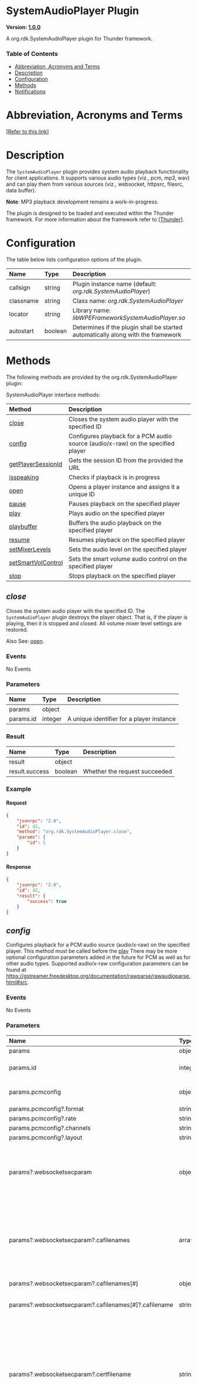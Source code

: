 <!-- Generated automatically, DO NOT EDIT! -->
<a name="SystemAudioPlayer_Plugin"></a>
# SystemAudioPlayer Plugin

**Version: [1.0.0]()**

A org.rdk.SystemAudioPlayer plugin for Thunder framework.

### Table of Contents

- [Abbreviation, Acronyms and Terms](#Abbreviation,_Acronyms_and_Terms)
- [Description](#Description)
- [Configuration](#Configuration)
- [Methods](#Methods)
- [Notifications](#Notifications)

<a name="Abbreviation,_Acronyms_and_Terms"></a>
# Abbreviation, Acronyms and Terms

[[Refer to this link](overview/aat.md)]

<a name="Description"></a>
# Description

The `SystemAudioPlayer` plugin provides system audio playback functionality for client applications. It supports various audio types (viz., pcm, mp3, wav) and can play them from various sources (viz., websocket, httpsrc, filesrc, data buffer).  

**Note**: MP3 playback development remains a work-in-progress.

The plugin is designed to be loaded and executed within the Thunder framework. For more information about the framework refer to [[Thunder](#Thunder)].

<a name="Configuration"></a>
# Configuration

The table below lists configuration options of the plugin.

| Name | Type | Description |
| :-------- | :-------- | :-------- |
| callsign | string | Plugin instance name (default: *org.rdk.SystemAudioPlayer*) |
| classname | string | Class name: *org.rdk.SystemAudioPlayer* |
| locator | string | Library name: *libWPEFrameworkSystemAudioPlayer.so* |
| autostart | boolean | Determines if the plugin shall be started automatically along with the framework |

<a name="Methods"></a>
# Methods

The following methods are provided by the org.rdk.SystemAudioPlayer plugin:

SystemAudioPlayer interface methods:

| Method | Description |
| :-------- | :-------- |
| [close](#close) | Closes the system audio player with the specified ID |
| [config](#config) | Configures playback for a PCM audio source (audio/x-raw) on the specified player |
| [getPlayerSessionId](#getPlayerSessionId) | Gets the session ID from the provided the URL |
| [isspeaking](#isspeaking) | Checks if playback is in progress |
| [open](#open) | Opens a player instance and assigns it a unique ID |
| [pause](#pause) | Pauses playback on the specified player |
| [play](#play) | Plays audio on the specified player |
| [playbuffer](#playbuffer) | Buffers the audio playback on the specified player |
| [resume](#resume) | Resumes playback on the specified player |
| [setMixerLevels](#setMixerLevels) | Sets the audio level on the specified player |
| [setSmartVolControl](#setSmartVolControl) | Sets the smart volume audio control on the specified player |
| [stop](#stop) | Stops playback on the specified player |


<a name="close"></a>
## *close*

Closes the system audio player with the specified ID. The `SystemAudioPlayer` plugin destroys the player object. That is, if the player is playing, then it is stopped and closed. All volume mixer level settings are restored. 

 Also See: [open](#open).

### Events

No Events

### Parameters

| Name | Type | Description |
| :-------- | :-------- | :-------- |
| params | object |  |
| params.id | integer | A unique identifier for a player instance |

### Result

| Name | Type | Description |
| :-------- | :-------- | :-------- |
| result | object |  |
| result.success | boolean | Whether the request succeeded |

### Example

#### Request

```json
{
    "jsonrpc": "2.0",
    "id": 42,
    "method": "org.rdk.SystemAudioPlayer.close",
    "params": {
        "id": 1
    }
}
```

#### Response

```json
{
    "jsonrpc": "2.0",
    "id": 42,
    "result": {
        "success": true
    }
}
```

<a name="config"></a>
## *config*

Configures playback for a PCM audio source (audio/x-raw) on the specified player. This method must be called before the [play](#play)  There may be more optional configuration parameters added in the future for PCM as well as for other audio types. Supported audio/x-raw configuration parameters can be found at https://gstreamer.freedesktop.org/documentation/rawparse/rawaudioparse.html#src.

### Events

No Events

### Parameters

| Name | Type | Description |
| :-------- | :-------- | :-------- |
| params | object |  |
| params.id | integer | A unique identifier for a player instance |
| params.pcmconfig | object | PCM configuration properties |
| params.pcmconfig?.format | string | <sup>*(optional)*</sup>  |
| params.pcmconfig?.rate | string | <sup>*(optional)*</sup>  |
| params.pcmconfig?.channels | string | <sup>*(optional)*</sup>  |
| params.pcmconfig?.layout | string | <sup>*(optional)*</sup>  |
| params?.websocketsecparam | object | <sup>*(optional)*</sup> Parameters that are needed to establish a secured websocket connection |
| params?.websocketsecparam?.cafilenames | array | <sup>*(optional)*</sup> A list of Certificate Authorities file names. If empty, code will try to load CAs from default system path for wss connection |
| params?.websocketsecparam?.cafilenames[#] | object | <sup>*(optional)*</sup>  |
| params?.websocketsecparam?.cafilenames[#]?.cafilename | string | <sup>*(optional)*</sup> A certificate file name in pem format |
| params?.websocketsecparam?.certfilename | string | <sup>*(optional)*</sup> Full file name of cert file in pem format. If a file name is not provided, then the other end of the communication needs to be configured to not validate a client certificate |
| params?.websocketsecparam?.keyfilename | string | <sup>*(optional)*</sup> Full file name of key file in pem format. A key file name must be provided if the certificate file name is provided |

### Result

| Name | Type | Description |
| :-------- | :-------- | :-------- |
| result | object |  |
| result.success | boolean | Whether the request succeeded |

### Example

#### Request

```json
{
    "jsonrpc": "2.0",
    "id": 42,
    "method": "org.rdk.SystemAudioPlayer.config",
    "params": {
        "id": 1,
        "pcmconfig": {
            "format": "S16LE",
            "rate": "22050",
            "channels": "1",
            "layout": "interleaved"
        },
        "websocketsecparam": {
            "cafilenames": [
                {
                    "cafilename": "/etc/ssl/certs/Xfinity_Subscriber_ECC_Root.pem"
                }
            ],
            "certfilename": "...",
            "keyfilename": "..."
        }
    }
}
```

#### Response

```json
{
    "jsonrpc": "2.0",
    "id": 42,
    "result": {
        "success": true
    }
}
```

<a name="getPlayerSessionId"></a>
## *getPlayerSessionId*

Gets the session ID from the provided the URL. The session is the ID returned in open cal.

### Events

No Events

### Parameters

| Name | Type | Description |
| :-------- | :-------- | :-------- |
| params | object |  |
| params.url | string | The URL for returning the session ID |

### Result

| Name | Type | Description |
| :-------- | :-------- | :-------- |
| result | object |  |
| result.sessionId | integer | A unique identifier for a player instance |
| result.success | boolean | Whether the request succeeded |

### Example

#### Request

```json
{
    "jsonrpc": "2.0",
    "id": 42,
    "method": "org.rdk.SystemAudioPlayer.getPlayerSessionId",
    "params": {
        "url": "http://localhost:50050/nuanceEve/tts?voice=ava&language=en-US&rate=50&text=SETTINGS"
    }
}
```

#### Response

```json
{
    "jsonrpc": "2.0",
    "id": 42,
    "result": {
        "sessionId": 1,
        "success": true
    }
}
```

<a name="isspeaking"></a>
## *isspeaking*

Checks if playback is in progress.

### Events

No Events

### Parameters

| Name | Type | Description |
| :-------- | :-------- | :-------- |
| params | object |  |
| params.id | integer | A unique identifier for a player instance |

### Result

| Name | Type | Description |
| :-------- | :-------- | :-------- |
| result | object |  |
| result.success | boolean | Whether the request succeeded |

### Example

#### Request

```json
{
    "jsonrpc": "2.0",
    "id": 42,
    "method": "org.rdk.SystemAudioPlayer.isspeaking",
    "params": {
        "id": 1
    }
}
```

#### Response

```json
{
    "jsonrpc": "2.0",
    "id": 42,
    "result": {
        "success": true
    }
}
```

<a name="open"></a>
## *open*

Opens a player instance and assigns it a unique ID. The player ID is used to reference the player when calling other methods.  

**Note**: The `SystemAudioPlayer` plugin can have a maximum of 1 system and 1 application play mode player at a time.  

Also See: [close](#close).

### Events

No Events

### Parameters

| Name | Type | Description |
| :-------- | :-------- | :-------- |
| params | object |  |
| params.audiotype | string | The audio type. If the audio type is `pcm`, then the application is expected to also provide the format using the `playmode` parameter. The `playmode` parameter is ignored for the other audio types. (must be one of the following: *pcm*, *mp3*, *wav*) |
| params.sourcetype | string | The source type (must be one of the following: *data*, *httpsrc*, *filesrc*, *websocket*) |
| params.playmode | string | The play mode. The play mode is only set if the `audiotype` parameter is set to `pcm`. (must be one of the following: *system*, *app*) |

### Result

| Name | Type | Description |
| :-------- | :-------- | :-------- |
| result | object |  |
| result.id | integer | A unique identifier for a player instance |
| result.success | boolean | Whether the request succeeded |

### Example

#### Request

```json
{
    "jsonrpc": "2.0",
    "id": 42,
    "method": "org.rdk.SystemAudioPlayer.open",
    "params": {
        "audiotype": "pcm",
        "sourcetype": "websocket",
        "playmode": "system"
    }
}
```

#### Response

```json
{
    "jsonrpc": "2.0",
    "id": 42,
    "result": {
        "id": 1,
        "success": true
    }
}
```

<a name="pause"></a>
## *pause*

Pauses playback on the specified player. Pause is only supported for HTTP and file source types.

### Events

| Event | Description |
| :-------- | :-------- |
| [onsapevents](#onsapevents) | Triggered if the playback paused on the specified player. |
### Parameters

| Name | Type | Description |
| :-------- | :-------- | :-------- |
| params | object |  |
| params.id | integer | A unique identifier for a player instance |

### Result

| Name | Type | Description |
| :-------- | :-------- | :-------- |
| result | object |  |
| result.success | boolean | Whether the request succeeded |

### Example

#### Request

```json
{
    "jsonrpc": "2.0",
    "id": 42,
    "method": "org.rdk.SystemAudioPlayer.pause",
    "params": {
        "id": 1
    }
}
```

#### Response

```json
{
    "jsonrpc": "2.0",
    "id": 42,
    "result": {
        "success": true
    }
}
```

<a name="play"></a>
## *play*

Plays audio on the specified player.  

**Note**: If a player is using one play mode and another player tries to play audio using the same play mode, then an error returns indicating that the hardware resource has already been acquired by the session and includes the player ID.

### Events

| Event | Description |
| :-------- | :-------- |
| [onsapevents](#onsapevents) | Triggered if the playback is started to play or finished normally on the specified player. |
### Parameters

| Name | Type | Description |
| :-------- | :-------- | :-------- |
| params | object |  |
| params.id | integer | A unique identifier for a player instance |
| params.url | string | The source URL. If no port number is provided for a web socket source, then the player uses `40001` as the default port  |

### Result

| Name | Type | Description |
| :-------- | :-------- | :-------- |
| result | object |  |
| result.success | boolean | Whether the request succeeded |

### Example

#### Request

```json
{
    "jsonrpc": "2.0",
    "id": 42,
    "method": "org.rdk.SystemAudioPlayer.play",
    "params": {
        "id": 1,
        "url": "http://localhost:50050/nuanceEve/tts?voice=ava&language=en-US&rate=50&text=SETTINGS"
    }
}
```

#### Response

```json
{
    "jsonrpc": "2.0",
    "id": 42,
    "result": {
        "success": true
    }
}
```

<a name="playbuffer"></a>
## *playbuffer*

Buffers the audio playback on the specified player.

### Events

| Event | Description |
| :-------- | :-------- |
| [onsapevents](#onsapevents) | Triggered if the buffer needs more data to play. |
### Parameters

| Name | Type | Description |
| :-------- | :-------- | :-------- |
| params | object |  |
| params.id | integer | A unique identifier for a player instance |
| params.data | string | Size of the buffer |

### Result

| Name | Type | Description |
| :-------- | :-------- | :-------- |
| result | object |  |
| result.success | boolean | Whether the request succeeded |

### Example

#### Request

```json
{
    "jsonrpc": "2.0",
    "id": 42,
    "method": "org.rdk.SystemAudioPlayer.playbuffer",
    "params": {
        "id": 1,
        "data": "180"
    }
}
```

#### Response

```json
{
    "jsonrpc": "2.0",
    "id": 42,
    "result": {
        "success": true
    }
}
```

<a name="resume"></a>
## *resume*

Resumes playback on the specified player. Resume is only supported for HTTP and file source types.

### Events

| Event | Description |
| :-------- | :-------- |
| [onsapevents](#onsapevents) | Triggered if the playback resumed on the specified player. |
### Parameters

| Name | Type | Description |
| :-------- | :-------- | :-------- |
| params | object |  |
| params.id | integer | A unique identifier for a player instance |

### Result

| Name | Type | Description |
| :-------- | :-------- | :-------- |
| result | object |  |
| result.success | boolean | Whether the request succeeded |

### Example

#### Request

```json
{
    "jsonrpc": "2.0",
    "id": 42,
    "method": "org.rdk.SystemAudioPlayer.resume",
    "params": {
        "id": 1
    }
}
```

#### Response

```json
{
    "jsonrpc": "2.0",
    "id": 42,
    "result": {
        "success": true
    }
}
```

<a name="setMixerLevels"></a>
## *setMixerLevels*

Sets the audio level on the specified player. The `SystemAudioPlayer` plugin can control the volume of the content being played back as well as the primary program audio; thus, an application can duck down the volume on the primary program audio when system audio is played and then restore it back when the system audio playback is complete.

### Events

No Events

### Parameters

| Name | Type | Description |
| :-------- | :-------- | :-------- |
| params | object |  |
| params.id | integer | A unique identifier for a player instance |
| params.primaryVolume | string | The primary volume. Valid values are `0` to `100` where `0` is the minimum and `100` is the maximum volume. A value of `0` indicates that the user will not hear any audio during playback |
| params.playerVolume | string | The player volume. Valid values are `0` to `100` where `0` is the minimum and `100` is the maximum volume. A value of `0` indicates that the user will not hear any audio during playback |

### Result

| Name | Type | Description |
| :-------- | :-------- | :-------- |
| result | object |  |
| result.success | boolean | Whether the request succeeded |

### Example

#### Request

```json
{
    "jsonrpc": "2.0",
    "id": 42,
    "method": "org.rdk.SystemAudioPlayer.setMixerLevels",
    "params": {
        "id": 1,
        "primaryVolume": "20",
        "playerVolume": "7"
    }
}
```

#### Response

```json
{
    "jsonrpc": "2.0",
    "id": 42,
    "result": {
        "success": true
    }
}
```

<a name="setSmartVolControl"></a>
## *setSmartVolControl*

Sets the smart volume audio control on the specified player. The plugin can control the smart volume of the content being played back as well as the primary program audio; thus, an application can duck down the volume on the primary program audio when system audio is played and then restore it back when the system audio playback is complete.

### Events

No Events

### Parameters

| Name | Type | Description |
| :-------- | :-------- | :-------- |
| params | object |  |
| params.id | integer | A unique identifier for a player instance |
| params.enable | boolean | Enables or disables smart volume control |
| params.playerAudioLevelThreshold | number | The minimum audio level threshold in the player source stream above which smart audio mixing detection is triggered. Range: 0 to 1 (in real number) |
| params.playerDetectTimeMs | integer | The duration that the `playerAudioLevelThreshold` value must be detected before primary audio ducking is started. Range: Above 0 (in milliseconds) |
| params.playerHoldTimeMs | integer | The duration that primary audio ducking is enabled after the 'playerAudioLevelThreshold' value is no longer met and before primary audio ducking is stopped. Range: Above 0 (in milliseconds) |
| params.primaryDuckingPercent | integer | The percentage to duck the primary audio volume. If `setMixerLevels` has been called, then this percentage is scaled to the `params.primVolume` range. Range: 0 to 100 (in percentage)  |

### Result

| Name | Type | Description |
| :-------- | :-------- | :-------- |
| result | object |  |
| result.success | boolean | Whether the request succeeded |

### Example

#### Request

```json
{
    "jsonrpc": "2.0",
    "id": 42,
    "method": "org.rdk.SystemAudioPlayer.setSmartVolControl",
    "params": {
        "id": 1,
        "enable": true,
        "playerAudioLevelThreshold": 0.1,
        "playerDetectTimeMs": 200,
        "playerHoldTimeMs": 1000,
        "primaryDuckingPercent": 1
    }
}
```

#### Response

```json
{
    "jsonrpc": "2.0",
    "id": 42,
    "result": {
        "success": true
    }
}
```

<a name="stop"></a>
## *stop*

Stops playback on the specified player.

### Events

No Events

### Parameters

| Name | Type | Description |
| :-------- | :-------- | :-------- |
| params | object |  |
| params.id | integer | A unique identifier for a player instance |

### Result

| Name | Type | Description |
| :-------- | :-------- | :-------- |
| result | object |  |
| result.success | boolean | Whether the request succeeded |

### Example

#### Request

```json
{
    "jsonrpc": "2.0",
    "id": 42,
    "method": "org.rdk.SystemAudioPlayer.stop",
    "params": {
        "id": 1
    }
}
```

#### Response

```json
{
    "jsonrpc": "2.0",
    "id": 42,
    "result": {
        "success": true
    }
}
```

<a name="Notifications"></a>
# Notifications

Notifications are autonomous events, triggered by the internals of the implementation, and broadcasted via JSON-RPC to all registered observers. Refer to [[Thunder](#Thunder)] for information on how to register for a notification.

The following events are provided by the org.rdk.SystemAudioPlayer plugin:

SystemAudioPlayer interface events:

| Event | Description |
| :-------- | :-------- |
| [onsapevents](#onsapevents) | Triggered during playback for each player |


<a name="onsapevents"></a>
## *onsapevents*

Triggered during playback for each player. Events from each player are broadcast to all registered clients. The client is responsible for checking the player `id` attribute and discarding events for unwanted players. 

### Notifications  

The following events are supported.  
| Event Name | Description |  
| :-------- | :-------- |  
| PLAYBACK_STARTED| Triggered when playback starts  |  
| PLAYBACK_FINISHED | Triggered when playback finishes normally. **Note**: Web socket playback is continuous and does not receive the `PLAYBACK_FINISHED` event until the stream contains `EOS`. |  
| PLAYBACK_PAUSED| Triggered when playback is paused | 
 |PLAYBACK_RESUMED | Triggered when playback resumes |  
| NETWORK_ERROR | Triggered when a playback network error occurs (httpsrc/web socket) |  
| PLAYBACK_ERROR| Triggered when any other playback error occurs (internal issue)|  
| NEED_DATA|  Triggered when the buffer needs more data to play|.

### Parameters

| Name | Type | Description |
| :-------- | :-------- | :-------- |
| params | object |  |
| params.id | integer | A unique identifier for a player instance |
| params.event | string | A playback event |

### Example

```json
{
    "jsonrpc": "2.0",
    "method": "client.events.onsapevents",
    "params": {
        "id": 1,
        "event": "PLAYBACK_STARTED"
    }
}
```

